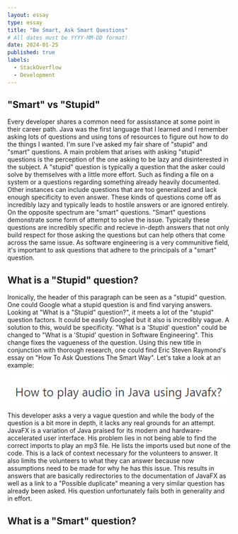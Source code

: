 ```yaml
---
layout: essay
type: essay
title: "Be Smart, Ask Smart Questions"
# All dates must be YYYY-MM-DD format!
date: 2024-01-25
published: true
labels:
  - StackOverflow
  - Development
---
```


## "Smart" vs "Stupid"

Every developer shares a common need for assisstance at some point in their career path. Java was the first language that I learned and I remember asking lots of questions and using tons of resources to figure out how to do the things I wanted. I'm sure I've asked my fair share of "stupid" and "smart" questions. A main problem that arises with asking "stupid" questions is the perception of the one asking to be lazy and disinterested in the subject. A "stupid" question is typically a question that the asker could solve by themselves with a little more effort. Such as finding a file on a system or a questions regarding something already heavily documented. Other instances can include questions that are too generalized and lack enough specificity to even answer. These kinds of questions come off as incredibly lazy and typically leads to hostile answers or are ignored entirely. On the opposite spectrum are "smart" questions. "Smart" questions demonstrate some form of attempt to solve the issue. Typically these questions are incredibly specific and recieve in-depth answers that not only build respect for those asking the questions but can help others that come across the same issue. As software engineering is a very communitive field, it's important to ask questions that adhere to the principals of a "smart" question.


## What is a "Stupid" question?

Ironically, the header of this paragraph can be seen as a "stupid" question. One could Google what a stupid question is and find varying answers. Looking at "What is a "Stupid" question?", it meets a lot of the "stupid" question factors. It could be easily Googled but it also is incredibly vague. A solution to this, would be specificity. "What is a 'Stupid' question" could be changed to "What is a 'Stupid' question in Software Engineering". This change fixes the vagueness of the question. Using this new title in conjunction with thorough research, one could find Eric Steven Raymond's essay on "How To Ask Questions The Smart Way". Let's take a look at an example:

<img class="img-fluid" src="../img/howtoplayaudioinjavausingjavafx.png">

This developer asks a very a vague question and while the body of the question is a bit more in depth, it lacks any real grounds for an attempt. JavaFX is a variation of Java praised for its modern and hardware-accelerated user interface. His problem lies in not being able to find the correct imports to play an mp3 file. He lists the imports used but none of the code. This is a lack of context necessary for the volunteers to answer. It also limits the volunteers to what they can answer because now assumptions need to be made for why he has this issue. This results in answers that are basically redirectories to the documentation of JavaFX as well as a link to a "Possible duplicate" meaning a very similar question has already been asked. His question unfortunately fails both in generality and in effort. 

## What is a "Smart" question?
